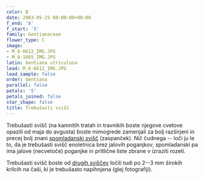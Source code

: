 ```yaml
---
color: B
date: 2003-05-25 00:00:00+00:00
f_end: '8'
f_start: '5'
family: Gentianaceae
flower_type: C
image:
- M_6-6612_IMG.JPG
- M_8-1865_IMG.JPG
latin: Gentiana utriculosa
lead: M_6-6612_IMG.JPG
lead_sample: false
order: Gentiana
parallel: false
petals: '5'
petals_joined: false
star_shape: false
title: Trebušasti svišč
---
```

Trebušasti svišč (na kamnitih tratah in travnikih boste njegove cvetove opazili od maja do avgusta) boste mimogrede zamenjali za bolj razširjeni in precej bolj znani [spomladanski svišč](../../gentianavernassp.verna/spomladanski-sviš&#269;/) (zaspanček). Nič čudnega -- loči ju le to, da je trebušasti svišč enoletnica brez jalovih poganjkov, spomladanski pa ima jalove (necvetoče) poganjke in pritlične liste zbrane v izraziti rozeti.

Trebušasti svišč boste od [drugih sviščev](../../genus/gentiana/) ločili tudi po 2--3 mm širokih krilcih na čaši, ki je trebušasto napihnjena (glej fotografiji).
